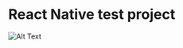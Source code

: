 # React Native test project
![Alt Text](https://www.dropbox.com/s/sbkief2ne170onp/React%20Native%20.gif?dl=0)
